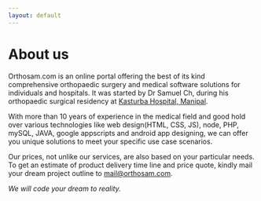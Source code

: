 ```yaml
---
layout: default
---
```


# About us

Orthosam.com is an online portal offering the best of its kind comprehensive orthopaedic surgery and medical software solutions for individuals and hospitals. It was started by Dr Samuel Ch, during his orthopaedic surgical residency at [Kasturba Hospital, Manipal](https://www.google.co.in/search?q=kasturba+hospital+manipal&oq=kasturba+hospital).

With more than 10 years of experience in the medical field and good hold over various technologies like web design(HTML, CSS, JS), node, PHP, mySQL, JAVA, google appscripts and android app designing, we can offer you unique solutions to meet your specific use case scenarios. 

Our prices, not unlike our services, are also based on your particular needs. To get an estimate of product delivery time line and price quote, kindly mail your dream project outline to [mail@orthosam.com](mailto:mail@orthosam.com).

*We will code your dream to reality.*
